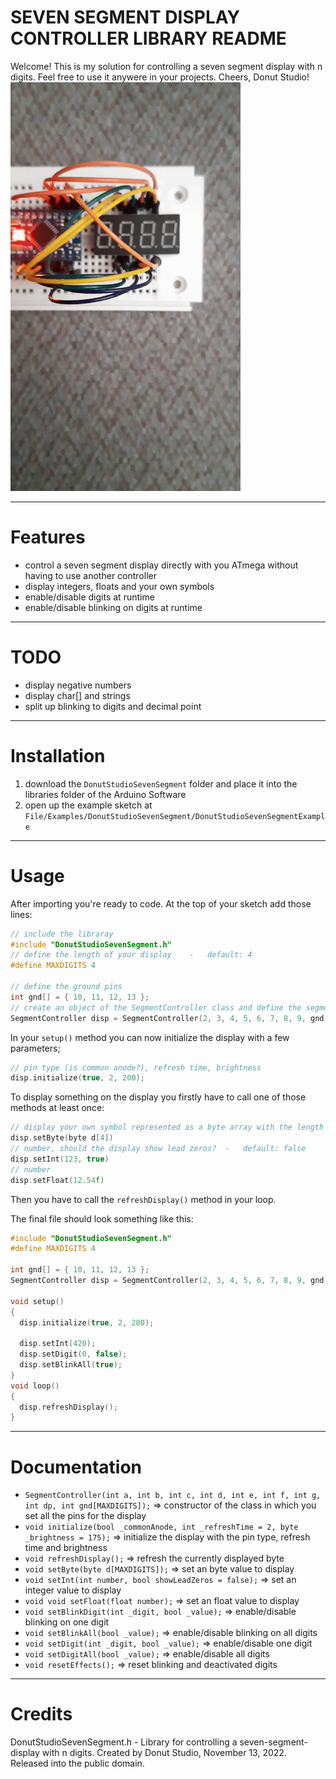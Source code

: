 # SEVEN SEGMENT DISPLAY CONTROLLER LIBRARY README
Welcome!
This is my solution for controlling a seven segment display with n digits.
Feel free to use it anywere in your projects.
Cheers, Donut Studio!
![example](https://github.com/Donut-Studio/Arduino-Seven-Segment-Controller/blob/main/assets/example1.gif)


***
# Features
- control a seven segment display directly with you ATmega without having to use another controller
- display integers, floats and your own symbols
- enable/disable digits at runtime
- enable/disable blinking on digits at runtime


***
# TODO
- display negative numbers
- display char[] and strings
- split up blinking to digits and decimal point


***
# Installation
1. download the `DonutStudioSevenSegment` folder and place it into the libraries folder of the Arduino Software
2. open up the example sketch at `File/Examples/DonutStudioSevenSegment/DonutStudioSevenSegmentExample`


***
# Usage
After importing you're ready to code.
At the top of your sketch add those lines:
```cpp
// include the libraray
#include "DonutStudioSevenSegment.h"
// define the length of your display    -   default: 4
#define MAXDIGITS 4

// define the ground pins
int gnd[] = { 10, 11, 12, 13 };
// create an object of the SegmentController class and define the segment and ground pins.
SegmentController disp = SegmentController(2, 3, 4, 5, 6, 7, 8, 9, gnd);
```

In your `setup()` method you can now initialize the display with a few parameters;
```cpp
// pin type (is common anode?), refresh time, brightness
disp.initialize(true, 2, 200);
```

To display something on the display you firstly have to call one of those methods at least once:
```cpp
// display your own symbol represented as a byte array with the length of your display length
disp.setByte(byte d[4])
// number, should the display show lead zeros?  -   default: false
disp.setInt(123, true)
// number
disp.setFloat(12.54f)
```
Then you have to call the `refreshDisplay()` method in your loop.

The final file should look something like this:
```cpp
#include "DonutStudioSevenSegment.h"
#define MAXDIGITS 4

int gnd[] = { 10, 11, 12, 13 };
SegmentController disp = SegmentController(2, 3, 4, 5, 6, 7, 8, 9, gnd);

void setup() 
{
  disp.initialize(true, 2, 200);

  disp.setInt(420);
  disp.setDigit(0, false);
  disp.setBlinkAll(true);
}
void loop() 
{
  disp.refreshDisplay();
}
```


***
# Documentation
- `SegmentController(int a, int b, int c, int d, int e, int f, int g, int dp, int gnd[MAXDIGITS]);` => constructor of the class in which you set all the pins for the display
- `void initialize(bool _commonAnode, int _refreshTime = 2, byte _brightness = 175);` => initialize the display with the pin type, refresh time and brightness
- `void refreshDisplay();` => refresh the currently displayed byte
- `void setByte(byte d[MAXDIGITS]);` => set an byte value to display
- `void setInt(int number, bool showLeadZeros = false);` => set an integer value to display
- `void void setFloat(float number);` => set an float value to display
- `void setBlinkDigit(int _digit, bool _value);` => enable/disable blinking on one digit
- `void setBlinkAll(bool _value);` => enable/disable blinking on all digits
- `void setDigit(int _digit, bool _value);` => enable/disable one digit
- `void setDigitAll(bool _value);` => enable/disable all digits
- `void resetEffects();` => reset blinking and deactivated digits


***
# Credits
DonutStudioSevenSegment.h - Library for controlling a seven-segment-display with n digits.
Created by Donut Studio, November 13, 2022.
Released into the public domain.